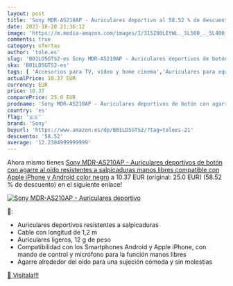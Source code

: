 ```yaml
---
layout: post
title: 'Sony MDR-AS210AP - Auriculares deportivo al 58.52 % de descuento'
date: 2021-10-20 21:36:12
image: 'https://m.media-amazon.com/images/I/315Z00LEtWL._SL500_._SL400_.jpg'
comments: true
category: ofertas
author: 'tole.es'
slug: 'B01LD5GTS2-es Sony MDR-AS210AP - Auriculares deportivos de botón con...'
sku: 'B01LD5GTS2-es'
tags: [ 'Accesorios para TV, vídeo y home cinema','Auriculares para equipo de audio','Auriculares y accesorios','Electrónica','TV, vídeo y home cinema','apple','iphone','sony', ]
actualPrice: 10.37 EUR
currency: EUR
price: 10.37
comparePrice: 25.0 EUR
prodname: 'Sony MDR-AS210AP - Auriculares deportivos de botón con agarre al oído  resistentes a salpicaduras  manos libres compatible con Apple iPhone y Android   color negro'
country: 'es'
flag: '🇪🇸'
brand: 'Sony'
buyurl: 'https://www.amazon.es/dp/B01LD5GTS2/?tag=tolees-21'
descuento: '58.52'
average: '12.2384999999999'
---
```


Ahora mismo tienes [Sony MDR-AS210AP - Auriculares deportivos de botón con agarre al oído  resistentes a salpicaduras  manos libres compatible con Apple iPhone y Android   color negro](https://www.amazon.es/dp/B01LD5GTS2/?tag=tolees-21) a 10.37 EUR (original: 25.0 EUR) (58.52 %  de descuento) en el siguiente enlace!

[![Sony MDR-AS210AP - Auriculares deportivo](https://m.media-amazon.com/images/I/315Z00LEtWL._SL500_._SL400_.jpg)](https://www.amazon.es/dp/B01LD5GTS2/?tag=tolees-21)

🔎:

- Auriculares deportivos resistentes a salpicaduras
- Cable con longitud de 1,2 m
- Auriculares ligeros, 12 g de peso
- Compatibilidad con los Smartphones Android y Apple iPhone, con mando de control y micrófono para la función manos libres
- Agarre alrededor del oído para una sujeción cómoda y sin molestias

[🛒 Visítala!!!](https://www.amazon.es/dp/B01LD5GTS2/?tag=tolees-21)

